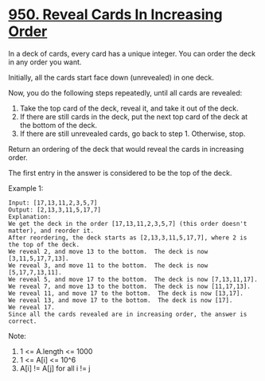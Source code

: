 # [950. Reveal Cards In Increasing Order](https://leetcode.com/problems/reveal-cards-in-increasing-order/)

In a deck of cards, every card has a unique integer.  You can order the deck in any order you want.

Initially, all the cards start face down (unrevealed) in one deck.

Now, you do the following steps repeatedly, until all cards are revealed:

1. Take the top card of the deck, reveal it, and take it out of the deck.
1. If there are still cards in the deck, put the next top card of the deck at the bottom of the deck.
1. If there are still unrevealed cards, go back to step 1.  Otherwise, stop.

Return an ordering of the deck that would reveal the cards in increasing order.

The first entry in the answer is considered to be the top of the deck.

Example 1:

```text
Input: [17,13,11,2,3,5,7]
Output: [2,13,3,11,5,17,7]
Explanation:
We get the deck in the order [17,13,11,2,3,5,7] (this order doesn't matter), and reorder it.
After reordering, the deck starts as [2,13,3,11,5,17,7], where 2 is the top of the deck.
We reveal 2, and move 13 to the bottom.  The deck is now [3,11,5,17,7,13].
We reveal 3, and move 11 to the bottom.  The deck is now [5,17,7,13,11].
We reveal 5, and move 17 to the bottom.  The deck is now [7,13,11,17].
We reveal 7, and move 13 to the bottom.  The deck is now [11,17,13].
We reveal 11, and move 17 to the bottom.  The deck is now [13,17].
We reveal 13, and move 17 to the bottom.  The deck is now [17].
We reveal 17.
Since all the cards revealed are in increasing order, the answer is correct.
```

Note:

1. 1 <= A.length <= 1000
1. 1 <= A[i] <= 10^6
1. A[i] != A[j] for all i != j